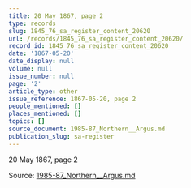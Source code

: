 ```yaml
---
title: 20 May 1867, page 2
type: records
slug: 1845_76_sa_register_content_20620
url: /records/1845_76_sa_register_content_20620/
record_id: 1845_76_sa_register_content_20620
date: '1867-05-20'
date_display: null
volume: null
issue_number: null
page: '2'
article_type: other
issue_reference: 1867-05-20, page 2
people_mentioned: []
places_mentioned: []
topics: []
source_document: 1985-87_Northern__Argus.md
publication_slug: sa-register
---
```


20 May 1867, page 2

Source: [1985-87_Northern__Argus.md](/downloads/markdown/1985-87_Northern__Argus.md)
